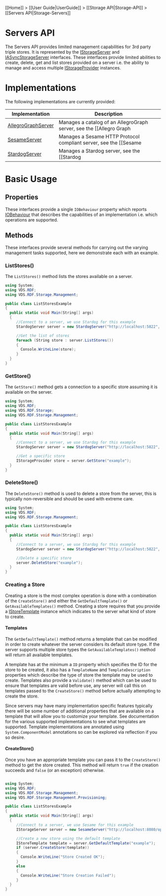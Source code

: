 [[Home]] > [[User Guide|UserGuide]] > [[Storage API|Storage-API]] > [[Servers API|Storage-Servers]]

# Servers API 

The Servers API provides limited management capabilities for 3rd party triple stores.  It is represented by the [IStorageServer](https://dotnetrdf.github.io/api/html/T_VDS_RDF_Storage_Management_IStorageServer.htm) and [IASyncStorageServer](https://dotnetrdf.github.io/api/html/T_VDS_RDF_Storage_Management_IAsyncStorageServer.htm) interfaces.  These interfaces provide limited abilities to create, delete, get and list stores provided on a server i.e. the ability to manage and access multiple [IStorageProvider](https://dotnetrdf.github.io/api/html/T_VDS_RDF_Storage_IStorageProvider.htm) instances.

# Implementations 

The following implementations are currently provided:

| Implementation | Description |
| --- | --- |
| [AllegroGraphServer](https://dotnetrdf.github.io/api/html/T_VDS_RDF_Storage_Management_AllegroGraphServer.htm) | Manages a catalog of an AllegroGraph server, see the [[Allegro Graph|Storage-AllegroGraph]] documentation |
| [SesameServer](https://dotnetrdf.github.io/api/html/T_VDS_RDF_Storage_Management_SesameServer.htm) | Manages a Sesame HTTP Protocol compliant server, see the [[Sesame|Storage-Sesame]] documentation |
| [StardogServer](https://dotnetrdf.github.io/api/html/T_VDS_RDF_Storage_Management_StardogServer.htm) | Manages a Stardog server, see the [[Stardog|Storage-Stardog]] documentation |

# Basic Usage 

## Properties 

These interfaces provide a single `IOBehaviour` property which reports [IOBehaviour](https://dotnetrdf.github.io/api/html/T_VDS_RDF_Storage_IOBehaviour.htm) that describes the capabilities of an implementation i.e. which operations are supported.

## Methods 

These interfaces provide several methods for carrying out the varying management tasks supported, here we demonstrate each with an example.

### ListStores() 

The `ListStores()` method lists the stores available on a server.

```csharp
using System;
using VDS.RDF;
using VDS.RDF.Storage.Management;

public class ListStoresExample
{
  public static void Main(String[] args)
  {
     //Connect to a server, we use Stardog for this example
     StardogServer server = new StardogServer("http://localhost:5822", "username", "password");

     //Get the list of stores
     foreach (String store : server.ListStores())
     {
       Console.WriteLine(store);
     }
  }
}
```

### GetStore() 

The `GetStore()` method gets a connection to a specific store assuming it is available on the server.

```csharp
using System;
using VDS.RDF;
using VDS.RDF.Storage;
using VDS.RDF.Storage.Management;

public class ListStoresExample
{
  public static void Main(String[] args)
  {
     //Connect to a server, we use Stardog for this example
     StardogServer server = new StardogServer("http://localhost:5822", "username", "password");

     //Get a specific store
     IStorageProvider store = server.GetStore("example");
  }
}
```

### DeleteStore() 

The `DeleteStore()` method is used to delete a store from the server, this is typically non-reversible and should be used with extreme care.

```csharp
using System;
using VDS.RDF;
using VDS.RDF.Storage.Management;

public class ListStoresExample
{
  public static void Main(String[] args)
  {
     //Connect to a server, we use Stardog for this example
     StardogServer server = new StardogServer("http://localhost:5822", "username", "password");

     //Delete a specific store
     server.DeleteStore("example");
  }
}
```

### Creating a Store 

Creating a store is the most complex operation is done with a combination of the `CreateStore()` and either the `GetDefaultTemplate()` or `GetAvailableTemplates()` method.  Creating a store requires that you provide a [IStoreTemplate](https://dotnetrdf.github.io/api/html/T_VDS_RDF_Storage_Management_Provisioning_IStoreTemplate.htm) instance which indicates to the server what kind of store to create.

#### Templates 

The `GetDefaultTemplate()` method returns a template that can be modified in order to create whatever the server considers its default store type.  If the server supports multiple store types the `GetAvailableTemplates()` method will return all available templates.

A template has at the minimum a `ID` property which specifies the ID for the store to be created, it also has a `TemplateName` and `TemplateDescription` properties which describe the type of store the template may be used to create.  Templates also provide a `Validate()` method which can be used to ensure that templates are valid before use, any server will call this on templates passed to the `CreateStore()` method before actually attempting to create the store.

Since servers may have many implementation specific features typically there will be some number of additional properties that are available on a template that will allow you to customize your template.  See documentation for the various supported implementations to see what templates are supported.  Template implementations are annotated using `System.ComponentModel` annotations so can be explored via reflection if you so desire.

#### CreateStore() 

Once you have an appropriate template you can pass it to the `CreateStore()` method to get the store created.  This method will return `true` if the creation succeeds and `false` (or an exception) otherwise.

```csharp

using System;
using VDS.RDF;
using VDS.RDF.Storage.Management;
using VDS.RDF.Storage.Management.Provisioning;

public class ListStoresExample
{
  public static void Main(String[] args)
  {
     //Connect to a server, we use Sesame for this example
     IStorageServer server = new SesameServer("http://localhost:8080/openrdf-sesame/");

     //Create a new store using the default template
     IStoreTemplate template = server.GetDefaultTemplate("example");
     if (server.CreateStore(template))
     {
       Console.WriteLine("Store Created OK");
     }
     else
     {
       Console.WriteLine("Store Creation Failed");
     }
  }
}
```